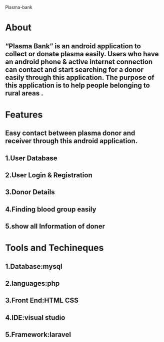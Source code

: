  Plasma-bank

# About
## “Plasma Bank” is an android application to collect or donate plasma easily. Users who have an android phone & active internet connection can contact and start searching for a donor easily through this application. The purpose of this application is to help people belonging to rural areas .

# Features
## Easy contact between plasma donor and receiver through this android application.
## 1.User Database
## 2.User Login & Registration
## 3.Donor Details
## 4.Finding blood group easily
## 5.show all Information of doner

# Tools and Techineques
 ## 1.Database:mysql
 ## 2.languages:php
 ## 3.Front End:HTML CSS
 ## 4.IDE:visual studio
 ## 5.Framework:laravel
